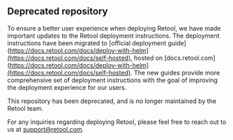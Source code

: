 ## Deprecated repository

To ensure a better user experience when deploying Retool, we have made important updates to the Retool deployment instructions. The deployment instructions have been migrated to [official deployment guide](https://docs.retool.com/docs/deploy-with-helm](https://docs.retool.com/docs/self-hosted), hosted on [docs.retool.com](https://docs.retool.com/docs/deploy-with-helm](https://docs.retool.com/docs/self-hosted). The new guides provide more comprehensive set of deployment instructions with the goal of improving the deployment experience for our users.

This repository has been deprecated, and is no longer maintained by the Retool team.

For any inquiries regarding deploying Retool, please feel free to reach out to us at support@retool.com.
